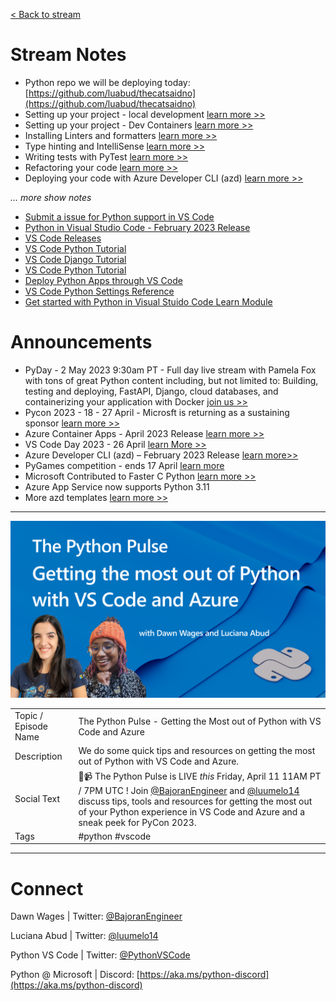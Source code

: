 [< Back to stream](https://aka.ms/python-pulse-live)

# Stream Notes
- Python repo we will be deploying today: [https://github.com/luabud/thecatsaidno](https://github.com/luabud/thecatsaidno)
- Setting up your project - local development [learn more >>](https://code.visualstudio.com/docs/python/environments#_using-the-create-environment-command)
- Setting up your project - Dev Containers [learn more >>](https://code.visualstudio.com/docs/devcontainers/create-dev-container)
- Installing Linters and formatters [learn more >>](https://devblogs.microsoft.com/python/python-in-visual-studio-code-april-2022-release/#pylint-extension)
- Type hinting and IntelliSense [learn more >>](https://devblogs.microsoft.com/python/pylance-has-reached-stable/#type-checking-support-via-pyright)
- Writing tests with PyTest [learn more >>](https://devblogs.microsoft.com/python/python-in-visual-studio-code-february-2023-release/#preview-improved-intellisense-support-for-pytest-with-pylance)
- Refactoring your code [learn more >>](https://devblogs.microsoft.com/python/python-in-visual-studio-code-april-2023-release/#move-symbol-refactoring)
- Deploying your code with Azure Developer CLI (azd) [learn more >>](https://devblogs.microsoft.com/azure-sdk/introducing-the-azure-developer-cli-a-faster-way-to-build-apps-for-the-cloud/)

*... more show notes*
- [Submit a issue for Python support in VS Code](https://aka.ms/pvsc-bug)
- [Python in Visual Studio Code - February 2023 Release](https://devblogs.microsoft.com/python/python-in-visual-studio-code-february-2023-release/)
- [VS Code Releases](https://code.visualstudio.com/updates/v1_75)
- [VS Code Python Tutorial](https://code.visualstudio.com/docs/python/python-tutorial)
- [VS Code Django Tutorial](https://code.visualstudio.com/docs/python/tutorial-django)
- [VS Code Python Tutorial](https://code.visualstudio.com/docs/python/tutorial-flask)
- [Deploy Python Apps through VS Code](https://code.visualstudio.com/docs/python/python-on-azure)
- [VS Code Python Settings Reference](https://code.visualstudio.com/docs/python/settings-reference)
- [Get started with Python in Visual Stuido Code Learn Module](https://learn.microsoft.com/en-us/training/modules/python-install-vscode/)

# Announcements
- PyDay - 2 May 2023 9:30am PT - Full day live stream with Pamela Fox with tons of great Python content including, but not limited to: Building, testing and deploying, FastAPI, Django, cloud databases, and containerizing your application with Docker [join us >>](https://developer.microsoft.com/en-us/reactor/events/18966/?wt.mc_id=twitter_18966_organicsocial_reactorus/resources/developers/python/)
- Pycon 2023 - 18 - 27 April - Microsft is returning as a sustaining sponsor [learn more >>]()
- Azure Container Apps - April 2023 Release [learn more >>](https://azure.microsoft.com/en-us/updates/public-preview-azure-container-apps-offers-new-plan-and-pricing-structure/)
- VS Code Day 2023 - 26 April [learn More >>](https://learn.microsoft.com/en-us/events/learn-events/vs-code-day-2023/)
- Azure Developer CLI (azd) – February 2023 Release [learn more>>](https://devblogs.microsoft.com/azure-sdk/azure-developer-cli-azd-february-2023-release/)
- PyGames competition - ends 17 April [learn more](https://aka.ms/pygames)
- Microsoft Contributed to Faster C Python [learn more >>](https://aka.ms/devblog-faster-c-python)
- Azure App Service now supports Python 3.11
- More azd templates [learn more >>](https://azure.github.io/awesome-azd/?tags=python)

---

![The Python Pulse Getting the Most out of Python with VS Code and Azure](python_pulse_005_getting_the_most.png)

| | |
|----|----|
| Topic / Episode Name | The Python Pulse - Getting the Most out of Python with VS Code and Azure |
| Description | We do some quick tips and resources on getting the most out of Python with VS Code and Azure. |
| Social Text | 🔴📹 The Python Pulse is LIVE *this* Friday, April 11 11AM PT / 7PM UTC ! Join [@BajoranEngineer](twitter.com/BajoranEngineer) and [@luumelo14](twitter.com/luumelo14) discuss tips, tools and resources for getting the most out of your Python experience in VS Code and Azure and a sneak peek for PyCon 2023.  |
| Tags | #python #vscode |

---
# Connect

Dawn Wages | Twitter: [@BajoranEngineer](https://twitter.com/BajoranEngineer)

Luciana Abud | Twitter: [@luumelo14](https://twitter.com/luumelo14)

Python VS Code | Twitter: [@PythonVSCode](https://twitter.com/PythonVSCode)

Python @ Microsoft | Discord: [https://aka.ms/python-discord](https://aka.ms/python-discord)

